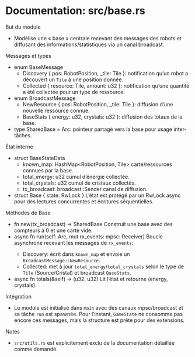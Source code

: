 # Documentation: src/base.rs

But du module
- Modélise une « base » centrale recevant des messages des robots et diffusant des informations/statistiques via un canal broadcast.

Messages et types
- enum BaseMessage
  - Discovery { pos: RobotPosition, _tile: Tile }: notification qu’un robot a découvert un `Tile` à une position donnée.
  - Collected { resource: Tile, amount: u32 }: notification qu’une quantité a été collectée pour un type de ressource.
- enum BroadcastMessage
  - NewResource { pos: RobotPosition, _tile: Tile }: diffusion d’une nouvelle ressource connue.
  - BaseStats { energy: u32, crystals: u32 }: diffusion des totaux de la base.
- type SharedBase = Arc<Base>: pointeur partagé vers la base pour usage inter-tâches.

État interne
- struct BaseStateData
  - known_map: HashMap<RobotPosition, Tile> carte/ressources connues par la base.
  - total_energy: u32 cumul d’énergie collectée.
  - total_crystals: u32 cumul de cristaux collectés.
  - tx_broadcast: broadcast::Sender<BroadcastMessage> canal de diffusion.
- struct Base { state: RwLock<BaseStateData> }
  L’état est protégé par un RwLock async pour des lectures concurrentes et écritures séquentielles.

Méthodes de Base
- fn new(tx_broadcast) -> SharedBase
  Construit une base avec des compteurs à 0 et une carte vide.
- async fn run(self: Arc<Self>, mut rx_events: mpsc::Receiver<BaseMessage>)
  Boucle asynchrone recevant les messages de `rx_events`:
  - Discovery: écrit dans `known_map` et envoie un `BroadcastMessage::NewResource`.
  - Collected: met à jour `total_energy`/`total_crystals` selon le type de `Tile` (Source/Cristal) et broadcast `BaseStats`.
- async fn totals(&self) -> (u32, u32)
  Lit l’état et retourne (energy, crystals).

Intégration
- Le module est initialisé dans `main` avec des canaux mpsc/broadcast et sa tâche `run` est spawnée. Pour l’instant, `GameState` ne consomme pas encore ces messages, mais la structure est prête pour des extensions.

Notes
- `src/utils.rs` est explicitement exclu de la documentation détaillée comme demandé.